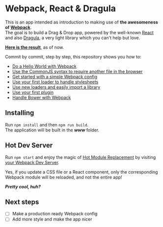 # Webpack, React & Dragula

This is an app intended as introduction to making use of **the awesomeness of [Webpack](http://webpack.github.io/)**.  
The goal is to build a Drag & Drop app, powered by the well-known [React](http://facebook.github.io/react/) and also [Dragula](http://bevacqua.github.io/dragula/), a very light library which you can't help but love.

**[Here is the result](http://almouro.github.io/webpack-react-dragula/www/)**, as of now.

Commit by commit, step by step, this repository shows you how to:
* [Do a Hello World with Webpack](https://github.com/Almouro/webpack-react-dragula/commit/bc8ac795dbb00a640a9c7d5713af5560691258c8)
* [Use the CommonJS syntax to require another file in the browser](https://github.com/Almouro/webpack-react-dragula/commit/c9fea75204cef700e781391ae16cd29f6b9f7417)
* [Get started with a simple Webpack config](https://github.com/Almouro/webpack-react-dragula/commit/519ffaead26272010f75b3e435660965f4064142)
* [Use your first loader to handle stylesheets](https://github.com/Almouro/webpack-react-dragula/commit/57b4a89e8b0a07a5116ba10dd29649ec091c6aaa)
* [Use new loaders and easily import a library](https://github.com/Almouro/webpack-react-dragula/commit/06bf47d51f94f23bde4a0b92e0244114d43890d5)
* [Use your first plugin](https://github.com/Almouro/webpack-react-dragula/commit/11d60793be21ab4daf38d67e94896cb1fbc4d07a)
* [Handle Bower with Webpack](https://github.com/Almouro/webpack-react-dragula/commit/6747de2c42a28da23dc9adf48761f50ca576ff77)

## Installing

Run ```npm install``` and then ```npm run build```.  
The application will be built in the ***www*** folder.

## Hot Dev Server
Run ```npm start``` and enjoy the magic of [Hot Module Replacement](http://webpack.github.io/docs/hot-module-replacement.html) by visiting [your Webpack Dev Server](http://localhost:8080/webpack-dev-server/).

Yes, if you update a CSS file or a React component, only the corresponding Webpack module
will be reloaded, and not the entire app!

***Pretty cool, huh?***

## Next steps
- [ ] Make a production ready Webpack config
- [ ] Add more style and make the app nicer
